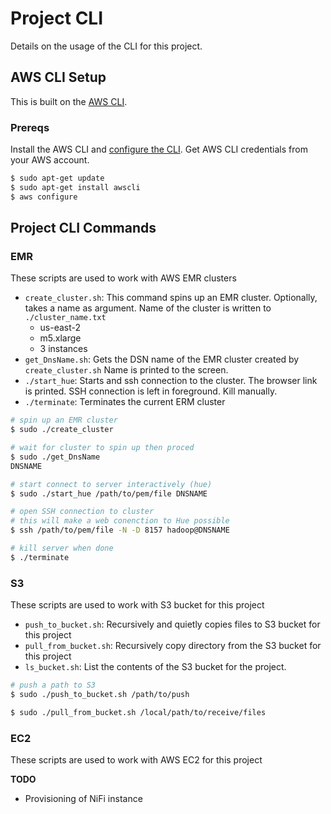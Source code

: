# Project CLI

Details on the usage of the CLI for this project. 

## AWS CLI Setup

This is built on the [AWS CLI](https://aws.amazon.com/cli/).

### Prereqs

Install the AWS CLI and [configure the CLI](https://docs.aws.amazon.com/cli/latest/userguide/cli-chap-configure.html). Get AWS CLI credentials from your AWS account.

```bash
$ sudo apt-get update
$ sudo apt-get install awscli
$ aws configure
```
## Project CLI Commands

### EMR

These scripts are used to work with AWS EMR clusters

* `create_cluster.sh`: This command spins up an EMR cluster. Optionally, takes a name as argument. 
Name of the cluster is written to `./cluster_name.txt`
  * us-east-2
  * m5.xlarge
  * 3 instances
* `get_DnsName.sh`: Gets the DSN name of the EMR cluster created by `create_cluster.sh` Name is printed to the screen.
* `./start_hue`: Starts and ssh connection to the cluster. The browser link is printed. SSH connection is left in foreground. Kill manually.
* `./terminate`: Terminates the current ERM cluster

```bash
# spin up an EMR cluster
$ sudo ./create_cluster

# wait for cluster to spin up then proced
$ sudo ./get_DnsName
DNSNAME

# start connect to server interactively (hue)
$ sudo ./start_hue /path/to/pem/file DNSNAME

# open SSH connection to cluster
# this will make a web conenction to Hue possible
$ ssh /path/to/pem/file -N -D 8157 hadoop@DNSNAME

# kill server when done
$ ./terminate
```

### S3

These scripts are used to work with S3 bucket for this project

* `push_to_bucket.sh`: Recursively and quietly copies files to S3 bucket for this project
* `pull_from_bucket.sh`: Recursively copy directory from the S3 bucket for this project
* `ls_bucket.sh`: List the contents of the S3 bucket for the project.

```bash
# push a path to S3
$ sudo ./push_to_bucket.sh /path/to/push

$ sudo ./pull_from_bucket.sh /local/path/to/receive/files
```

### EC2

These scripts are used to work with AWS EC2 for this project

**TODO**

* Provisioning of NiFi instance
